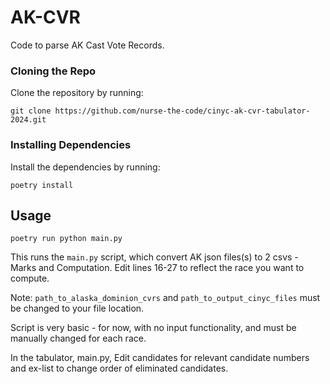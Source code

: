 # AK-CVR
Code to parse AK Cast Vote Records.

### Cloning the Repo

Clone the repository by running:

```shell
git clone https://github.com/nurse-the-code/cinyc-ak-cvr-tabulator-2024.git
```

### Installing Dependencies

Install the dependencies by running:

```shell
poetry install
```

## Usage

```shell
poetry run python main.py
```

This runs the `main.py` script, which convert AK json files(s) to 2 csvs - Marks and Computation. Edit lines 16-27 to reflect the race you want to compute.

Note: `path_to_alaska_dominion_cvrs` and `path_to_output_cinyc_files` must be changed to your file location.

Script is very basic - for now, with no input functionality, and must be manually changed for each race.

In the tabulator, main.py, Edit candidates for relevant candidate numbers and ex-list to change order of eliminated candidates.
